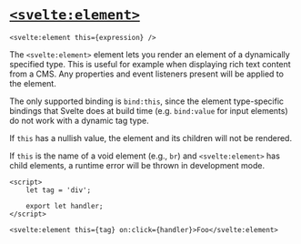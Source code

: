 # [`<svelte:element>`](https://svelte.dev/docs/special-elements#svelte-element)
```sveltehtml
<svelte:element this={expression} />
```
The `<svelte:element>` element lets you render an element of a dynamically specified type. This is useful for example when displaying rich text content from a CMS. Any properties and event listeners present will be applied to the element.

The only supported binding is `bind:this`, since the element type-specific bindings that Svelte does at build time (e.g. `bind:value` for input elements) do not work with a dynamic tag type.

If `this` has a nullish value, the element and its children will not be rendered.

If `this` is the name of a void element (e.g., `br`) and `<svelte:element>` has child elements, a runtime error will be thrown in development mode.
```sveltehtml
<script>
	let tag = 'div';

	export let handler;
</script>

<svelte:element this={tag} on:click={handler}>Foo</svelte:element>
```
